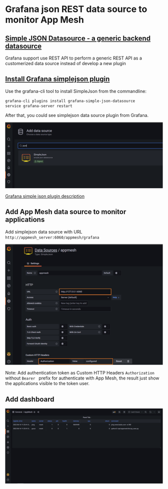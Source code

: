# Grafana json REST data source to monitor App Mesh

## [Simple JSON Datasource - a generic backend datasource](https://grafana.com/grafana/plugins/grafana-simple-json-datasource/)

Grafana support use REST API to perform a generic REST API as a customerized data source instead of develop a new plugin

## [Install Grafana simplejson plugin](https://github.com/grafana/simple-json-datasource)

Use the grafana-cli tool to install SimpleJson from the commandline:
```
grafana-cli plugins install grafana-simple-json-datasource
service grafana-server restart
```
After that, you could see simplejson data source plugin from Grafana.

![simplejson](https://raw.githubusercontent.com/laoshanxi/picture/master/grafana/01_add_data_source.png)

[Grafana simple json plugin description](https://grafana.com/grafana/plugins/grafana-simple-json-datasource/)


## Add App Mesh data source to monitor applications

Add simplejson data source with URL `http://appmesh_server:6060/appmesh/grafana`

![datasource](https://raw.githubusercontent.com/laoshanxi/picture/master/grafana/02_add_appmesh.png)

Note: Add authentication token as Custom HTTP Headers `Authorization` without `Bearer ` prefix for authenticate with App Mesh, the result just show the applications visible to the token user.

## Add dashboard
![appmesh](https://raw.githubusercontent.com/laoshanxi/picture/master/grafana/03_appmesh_dashboard.png)
